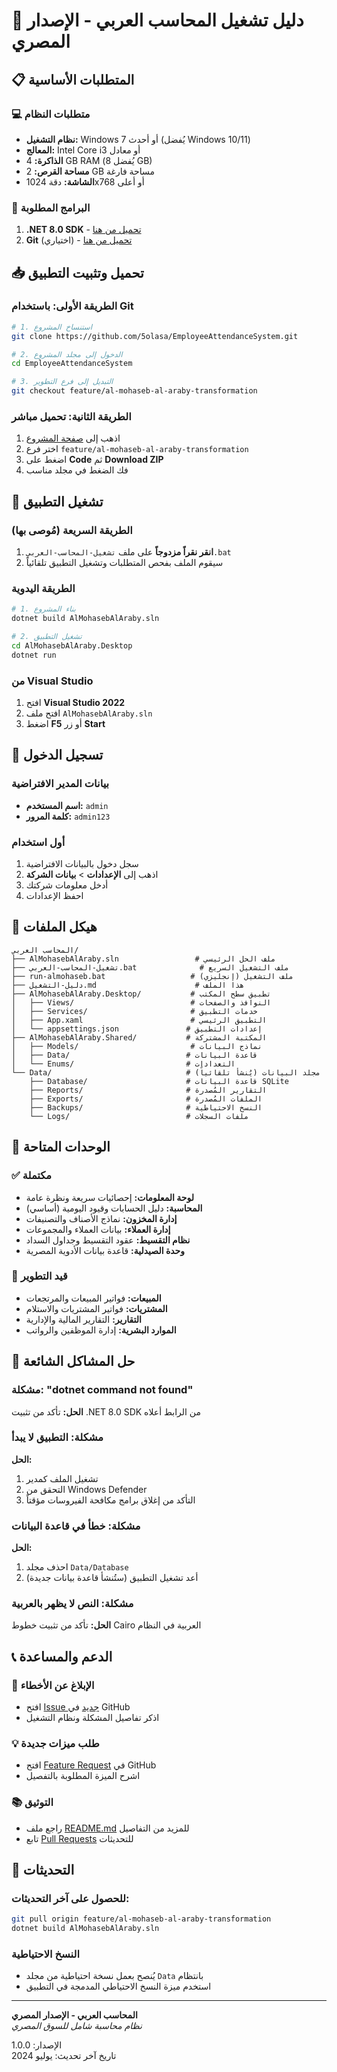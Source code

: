 # 🚀 دليل تشغيل المحاسب العربي - الإصدار المصري

## 📋 المتطلبات الأساسية

### 💻 متطلبات النظام
- **نظام التشغيل:** Windows 7 أو أحدث (يُفضل Windows 10/11)
- **المعالج:** Intel Core i3 أو معادل
- **الذاكرة:** 4 GB RAM (يُفضل 8 GB)
- **مساحة القرص:** 2 GB مساحة فارغة
- **الشاشة:** دقة 1024x768 أو أعلى

### 🔧 البرامج المطلوبة
1. **.NET 8.0 SDK** - [تحميل من هنا](https://dotnet.microsoft.com/download/dotnet/8.0)
2. **Git** (اختياري) - [تحميل من هنا](https://git-scm.com/download/win)

## 📥 تحميل وتثبيت التطبيق

### الطريقة الأولى: باستخدام Git
```bash
# 1. استنساخ المشروع
git clone https://github.com/5olasa/EmployeeAttendanceSystem.git

# 2. الدخول إلى مجلد المشروع
cd EmployeeAttendanceSystem

# 3. التبديل إلى فرع التطوير
git checkout feature/al-mohaseb-al-araby-transformation
```

### الطريقة الثانية: تحميل مباشر
1. اذهب إلى [صفحة المشروع](https://github.com/5olasa/EmployeeAttendanceSystem)
2. اختر فرع `feature/al-mohaseb-al-araby-transformation`
3. اضغط على **Code** ثم **Download ZIP**
4. فك الضغط في مجلد مناسب

## 🚀 تشغيل التطبيق

### الطريقة السريعة (مُوصى بها)
1. **انقر نقراً مزدوجاً** على ملف `تشغيل-المحاسب-العربي.bat`
2. سيقوم الملف بفحص المتطلبات وتشغيل التطبيق تلقائياً

### الطريقة اليدوية
```bash
# 1. بناء المشروع
dotnet build AlMohasebAlAraby.sln

# 2. تشغيل التطبيق
cd AlMohasebAlAraby.Desktop
dotnet run
```

### من Visual Studio
1. افتح **Visual Studio 2022**
2. افتح ملف `AlMohasebAlAraby.sln`
3. اضغط **F5** أو زر **Start**

## 🔑 تسجيل الدخول

### بيانات المدير الافتراضية
- **اسم المستخدم:** `admin`
- **كلمة المرور:** `admin123`

### أول استخدام
1. سجل دخول بالبيانات الافتراضية
2. اذهب إلى **الإعدادات** > **بيانات الشركة**
3. أدخل معلومات شركتك
4. احفظ الإعدادات

## 📁 هيكل الملفات

```
المحاسب العربي/
├── AlMohasebAlAraby.sln                 # ملف الحل الرئيسي
├── تشغيل-المحاسب-العربي.bat              # ملف التشغيل السريع
├── run-almohaseb.bat                   # ملف التشغيل (إنجليزي)
├── دليل-التشغيل.md                      # هذا الملف
├── AlMohasebAlAraby.Desktop/           # تطبيق سطح المكتب
│   ├── Views/                          # النوافذ والصفحات
│   ├── Services/                       # خدمات التطبيق
│   ├── App.xaml                        # التطبيق الرئيسي
│   └── appsettings.json               # إعدادات التطبيق
├── AlMohasebAlAraby.Shared/           # المكتبة المشتركة
│   ├── Models/                         # نماذج البيانات
│   ├── Data/                          # قاعدة البيانات
│   └── Enums/                         # التعدادات
└── Data/                              # مجلد البيانات (يُنشأ تلقائياً)
    ├── Database/                      # قاعدة البيانات SQLite
    ├── Reports/                       # التقارير المُصدرة
    ├── Exports/                       # الملفات المُصدرة
    ├── Backups/                       # النسخ الاحتياطية
    └── Logs/                          # ملفات السجلات
```

## 🎯 الوحدات المتاحة

### ✅ مكتملة
- **لوحة المعلومات:** إحصائيات سريعة ونظرة عامة
- **المحاسبة:** دليل الحسابات وقيود اليومية (أساسي)
- **إدارة المخزون:** نماذج الأصناف والتصنيفات
- **إدارة العملاء:** بيانات العملاء والمجموعات
- **نظام التقسيط:** عقود التقسيط وجداول السداد
- **وحدة الصيدلية:** قاعدة بيانات الأدوية المصرية

### 🔄 قيد التطوير
- **المبيعات:** فواتير المبيعات والمرتجعات
- **المشتريات:** فواتير المشتريات والاستلام
- **التقارير:** التقارير المالية والإدارية
- **الموارد البشرية:** إدارة الموظفين والرواتب

## 🔧 حل المشاكل الشائعة

### مشكلة: "dotnet command not found"
**الحل:** تأكد من تثبيت .NET 8.0 SDK من الرابط أعلاه

### مشكلة: التطبيق لا يبدأ
**الحل:** 
1. تشغيل الملف كمدير
2. التحقق من Windows Defender
3. التأكد من إغلاق برامج مكافحة الفيروسات مؤقتاً

### مشكلة: خطأ في قاعدة البيانات
**الحل:** 
1. احذف مجلد `Data/Database`
2. أعد تشغيل التطبيق (ستُنشأ قاعدة بيانات جديدة)

### مشكلة: النص لا يظهر بالعربية
**الحل:** تأكد من تثبيت خطوط Cairo العربية في النظام

## 📞 الدعم والمساعدة

### 🐛 الإبلاغ عن الأخطاء
- افتح [Issue جديد](https://github.com/5olasa/EmployeeAttendanceSystem/issues) في GitHub
- اذكر تفاصيل المشكلة ونظام التشغيل

### 💡 طلب ميزات جديدة
- افتح [Feature Request](https://github.com/5olasa/EmployeeAttendanceSystem/issues) في GitHub
- اشرح الميزة المطلوبة بالتفصيل

### 📚 التوثيق
- راجع ملف [README.md](README.md) للمزيد من التفاصيل
- تابع [Pull Requests](https://github.com/5olasa/EmployeeAttendanceSystem/pulls) للتحديثات

## 🔄 التحديثات

### للحصول على آخر التحديثات:
```bash
git pull origin feature/al-mohaseb-al-araby-transformation
dotnet build AlMohasebAlAraby.sln
```

### النسخ الاحتياطية
- يُنصح بعمل نسخة احتياطية من مجلد `Data` بانتظام
- استخدم ميزة النسخ الاحتياطي المدمجة في التطبيق

---

**المحاسب العربي - الإصدار المصري**  
*نظام محاسبة شامل للسوق المصري*

الإصدار: 1.0.0  
تاريخ آخر تحديث: يوليو 2024
